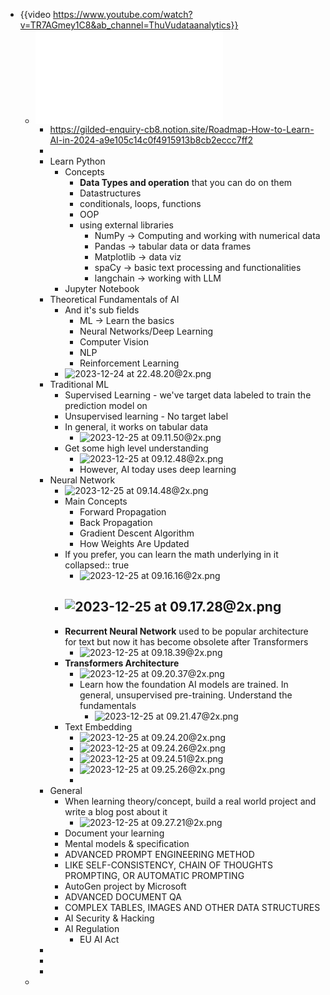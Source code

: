 - {{video https://www.youtube.com/watch?v=TR7AGmey1C8&ab_channel=ThuVudataanalytics}}
	- ![Roadmap How to Learn AI in 2024.pdf](../assets/Roadmap_How_to_Learn_AI_in_2024_1703437684279_0.pdf)
		- https://gilded-enquiry-cb8.notion.site/Roadmap-How-to-Learn-AI-in-2024-a9e105c14c0f4915913b8cb2eccc7ff2
		-
		- Learn Python
			- Concepts
				- **Data Types and operation** that you can do on them
				- Datastructures
				- conditionals, loops, functions
				- OOP
				- using external libraries
					- NumPy -> Computing and working with numerical data
					- Pandas -> tabular data or data frames
					- Matplotlib -> data viz
					- spaCy -> basic text processing and functionalities
					- langchain -> working with LLM
			- Jupyter Notebook
		- Theoretical Fundamentals of AI
			- And it's sub fields
				- ML -> Learn the basics
				- Neural Networks/Deep Learning
				- Computer Vision
				- NLP
				- Reinforcement Learning
			- ![2023-12-24 at 22.48.20@2x.png](../assets/2023-12-24_at_22.48.20@2x_1703438317582_0.png)
		- Traditional ML
			- Supervised Learning - we've target data labeled to train the prediction model on
			- Unsupervised learning - No target label
			- In general, it works on tabular data
				- ![2023-12-25 at 09.11.50@2x.png](../assets/2023-12-25_at_09.11.50@2x_1703475725549_0.png)
			- Get some high level understanding
				- ![2023-12-25 at 09.12.48@2x.png](../assets/2023-12-25_at_09.12.48@2x_1703475783549_0.png)
				- However, AI today uses deep learning
		- Neural Network
			- ![2023-12-25 at 09.14.48@2x.png](../assets/2023-12-25_at_09.14.48@2x_1703475899693_0.png)
			- Main Concepts
				- Forward Propagation
				- Back Propagation
				- Gradient Descent Algorithm
				- How Weights Are Updated
			- If you prefer, you can learn the math underlying in it
			  collapsed:: true
				- ![2023-12-25 at 09.16.16@2x.png](../assets/2023-12-25_at_09.16.16@2x_1703476013007_0.png)
			- ![2023-12-25 at 09.17.28@2x.png](../assets/2023-12-25_at_09.17.28@2x_1703476058067_0.png)
				-
			- **Recurrent Neural Network** used to be popular architecture for text but now it has become obsolete after Transformers
				- ![2023-12-25 at 09.18.39@2x.png](../assets/2023-12-25_at_09.18.39@2x_1703476126943_0.png)
			- **Transformers Architecture**
				- ![2023-12-25 at 09.20.37@2x.png](../assets/2023-12-25_at_09.20.37@2x_1703476265095_0.png)
				- Learn how the foundation AI models are trained. In general, unsupervised pre-training. Understand the fundamentals
					- ![2023-12-25 at 09.21.47@2x.png](../assets/2023-12-25_at_09.21.47@2x_1703476341463_0.png)
			- Text Embedding
				- ![2023-12-25 at 09.24.20@2x.png](../assets/2023-12-25_at_09.24.20@2x_1703476502863_0.png)
				- ![2023-12-25 at 09.24.26@2x.png](../assets/2023-12-25_at_09.24.26@2x_1703476507502_0.png)
				- ![2023-12-25 at 09.24.51@2x.png](../assets/2023-12-25_at_09.24.51@2x_1703476514144_0.png)
				- ![2023-12-25 at 09.25.26@2x.png](../assets/2023-12-25_at_09.25.26@2x_1703476551494_0.png)
				-
		- General
			- When learning theory/concept, build a real world project and write a blog post about it
				- ![2023-12-25 at 09.27.21@2x.png](../assets/2023-12-25_at_09.27.21@2x_1703476656574_0.png)
			- Document your learning
			- Mental models & specification
			- ADVANCED PROMPT ENGINEERING METHOD
			- LIKE SELF-CONSISTENCY, CHAIN OF THOUGHTS PROMPTING, OR AUTOMATIC PROMPTING
			- AutoGen project by Microsoft
			- ADVANCED DOCUMENT QA
			- COMPLEX TABLES, IMAGES AND OTHER DATA STRUCTURES
			- AI Security & Hacking
			- AI Regulation
				- EU AI Act
		-
		-
		-
	-